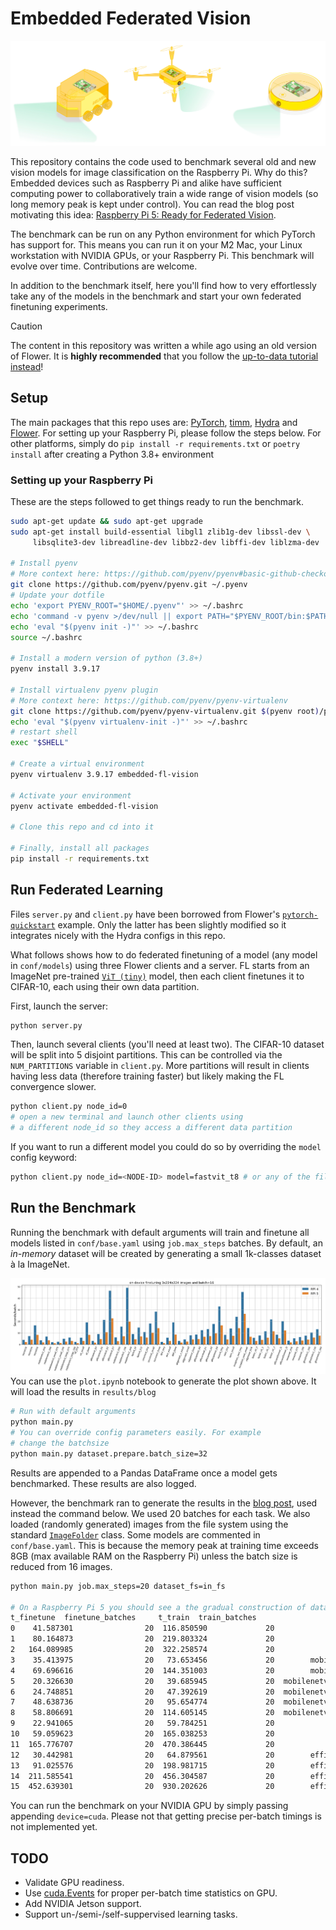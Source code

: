 # Embedded Federated Vision


![embedded-federated-vision diagram](_static/embedded_federated_vision.jpg)

This repository contains the code used to benchmark several old and new vision models for image classification on the Raspberry Pi. Why do this? Embedded devices such as Raspberry Pi and alike have sufficient computing power to collaboratively train a wide range of vision models (so long memory peak is kept under control). You can read the blog post motivating this idea: [Raspberry Pi 5: Ready for Federated Vision](https://flower.dev/blog/2023-12-07-raspberrypi-is-ready-for-fl/).

The benchmark can be run on any Python environment for which PyTorch has support for. This means you can run it on your M2 Mac, your Linux workstation with NVIDIA GPUs, or your Raspberry Pi. This benchmark will evolve over time. Contributions are welcome.

In addition to the benchmark itself, here you'll find how to very effortlessly take any of the models in the benchmark and start your own federated finetuning experiments. 

> [!CAUTION]
> The content in this repository was written a while ago using an old version of Flower. It is **highly recommended** that you follow the [up-to-data tutorial instead](https://github.com/adap/flower/tree/main/examples/embedded-devices)! 

## Setup

The main packages that this repo uses are: [PyTorch](https://pytorch.org/), [timm](https://github.com/huggingface/pytorch-image-models), [Hydra](https://hydra.cc/) and [Flower](https://flower.dev/).
For setting up your Raspberry Pi, please follow the steps below. For other platforms, simply do `pip install -r requirements.txt` or `poetry install` after creating a Python 3.8+ environment

### Setting up your Raspberry Pi

These are the steps followed to get things ready to run the benchmark.

```bash
sudo apt-get update && sudo apt-get upgrade
sudo apt-get install build-essential libgl1 zlib1g-dev libssl-dev \
     libsqlite3-dev libreadline-dev libbz2-dev libffi-dev liblzma-dev

# Install pyenv
# More context here: https://github.com/pyenv/pyenv#basic-github-checkout
git clone https://github.com/pyenv/pyenv.git ~/.pyenv
# Update your dotfile
echo 'export PYENV_ROOT="$HOME/.pyenv"' >> ~/.bashrc
echo 'command -v pyenv >/dev/null || export PATH="$PYENV_ROOT/bin:$PATH"' >> ~/.bashrc
echo 'eval "$(pyenv init -)"' >> ~/.bashrc
source ~/.bashrc

# Install a modern version of python (3.8+)
pyenv install 3.9.17

# Install virtualenv pyenv plugin
# More context here: https://github.com/pyenv/pyenv-virtualenv
git clone https://github.com/pyenv/pyenv-virtualenv.git $(pyenv root)/plugins/pyenv-virtualenv
echo 'eval "$(pyenv virtualenv-init -)"' >> ~/.bashrc
# restart shell
exec "$SHELL"

# Create a virtual environment
pyenv virtualenv 3.9.17 embedded-fl-vision

# Activate your environment
pyenv activate embedded-fl-vision

# Clone this repo and cd into it

# Finally, install all packages
pip install -r requirements.txt
```

## Run Federated Learning

Files `server.py` and `client.py` have been borrowed from Flower's [`pytorch-quickstart`](https://github.com/adap/flower/tree/main/examples/quickstart-pytorch) example. Only the latter has been slightly modified so it integrates nicely with the Hydra configs in this repo.

What follows shows how to do federated finetuning of a model (any model in `conf/models`) using three Flower clients and a server. FL starts from an ImageNet pre-trained [`ViT (tiny)`](https://huggingface.co/timm/vit_tiny_patch16_224.augreg_in21k) model, then each client finetunes it to CIFAR-10, each using their own data partition. 

First, launch the server:
```bash
python server.py
```

Then, launch several clients (you'll need at least two). The CIFAR-10 dataset will be split into 5 disjoint partitions. This can be controlled via the `NUM_PARTITIONS` variable in `client.py`. More partitions will result in clients having less data (therefore training faster) but likely making the FL convergence slower.

```bash
python client.py node_id=0
# open a new terminal and launch other clients using
# a different node_id so they access a different data partition
```


If you want to run a different model you could do so by overriding the `model` config keyword:

```bash
python client.py node_id=<NODE-ID> model=fastvit_t8 # or any of the filenames in conf/model
```


## Run the Benchmark

Running the benchmark with default arguments will train and finetune all models listed in `conf/base.yaml` using `job.max_steps` batches. By default, an _in-memory_ dataset will be created by generating a small 1k-classes dataset à la ImageNet.

![bar plot](_static/bar_plot.png)
You can use the `plot.ipynb` notebook to generate the plot shown above. It will load the results in `results/blog`

```bash
# Run with default arguments
python main.py
# You can override config parameters easily. For example
# change the batchsize
python main.py dataset.prepare.batch_size=32 
```
Results are appended to a Pandas DataFrame once a model gets benchmarked. These results are also logged.

However, the benchmark ran to generate the results in the [blog post](https://flower.dev/blog/2023-12-07-raspberrypi-is-ready-for-fl/), used instead the command below. We used 20 batches for each task. We also loaded (randomly generated) images from the file system using the standard [`ImageFolder`](https://pytorch.org/vision/stable/generated/torchvision.datasets.ImageFolder.html) class. Some models are commented in `conf/base.yaml`. This is because the memory peak at training time exceeds 8GB (max available RAM on the Raspberry Pi) unless the batch size is reduced from 16 images.

```bash
python main.py job.max_steps=20 dataset_fs=in_fs

# On a Raspberry Pi 5 you should see a the gradual construction of dataframe similar to this
t_finetune  finetune_batches     t_train  train_batches                  model  num_classes  num_images    input_shape  parameters  gmacs   top1   top5
0    41.587301                20  116.850590             20               resnet18         1000        1000  [3, 224, 224]        11.7   1.80  69.76  89.07
1    80.164873                20  219.803324             20               resnet34         1000        1000  [3, 224, 224]        21.8   3.68  73.31  91.42
2   164.089985                20  322.258574             20               resnet50         1000        1000  [3, 224, 224]        35.6   4.10  78.05  93.78
3    35.413975                20   73.653456             20        mobilenetv2_050         1000        1000  [3, 224, 224]         2.0   0.10  65.95  86.08
4    69.696616                20  144.351003             20        mobilenetv2_100         1000        1000  [3, 224, 224]         6.1   0.60  72.97  91.02
5    20.326630                20   39.685945             20  mobilenetv3_small_075         1000        1000  [3, 224, 224]         2.0   0.04  65.40    NaN
6    24.748851                20   47.392619             20  mobilenetv3_small_100         1000        1000  [3, 224, 224]         2.5   0.06  67.40    NaN
7    48.638736                20   95.654774             20  mobilenetv3_large_075         1000        1000  [3, 224, 224]         4.0   0.12  73.30    NaN
8    58.806691                20  114.605145             20  mobilenetv3_large_100         1000        1000  [3, 224, 224]         5.5   0.20  75.20    NaN
9    22.941065                20   59.784251             20               vit_tiny         1000        1000  [3, 224, 224]         5.7   1.10  75.46  92.84
10   59.059623                20  165.038253             20              vit_small         1000        1000  [3, 224, 224]        21.7   4.30  78.85  94.29
11  165.776707                20  470.386445             20               vit_base         1000        1000  [3, 224, 224]        85.8  16.90  79.15  94.09
12   30.442981                20   64.879561             20        efficientvit_b0         1000        1000  [3, 224, 224]         3.4   0.10    NaN    NaN
13   91.025576                20  198.981715             20        efficientvit_b1         1000        1000  [3, 224, 224]         9.1   0.50  79.39  94.35
14  211.585541                20  456.304587             20        efficientvit_b2         1000        1000  [3, 224, 224]        24.3   1.60  82.10  95.78
15  452.639301                20  930.202626             20        efficientvit_b3         1000        1000  [3, 224, 224]        48.6   4.00  83.47  96.36
```

You can run the benchmark on your NVIDIA GPU by simply passing appending `device=cuda`. Please not that getting precise per-batch timings is not implemented yet.


## TODO

- Validate GPU readiness.
- Use [cuda.Events](https://pytorch.org/docs/stable/generated/torch.cuda.Event.html) for proper per-batch time statistics on GPU.
- Add NVIDIA Jetson support.
- Support un-/semi-/self-suppervised learning tasks.

